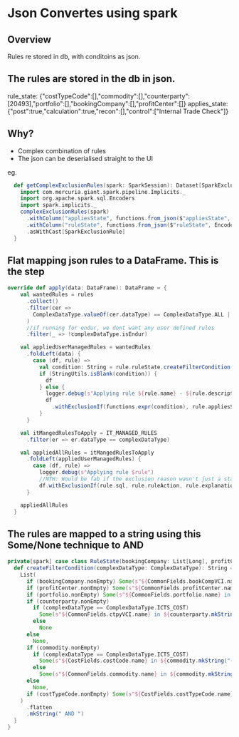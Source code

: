 # Json Convertes using spark

## Overview
Rules re stored in db, with conditoins as json.


## The rules are stored in the db in json.

rule_state:
{"costTypeCode":[],"commodity":[],"counterparty":[20493],"portfolio":[],"bookingCompany":[],"profitCenter":[]}
applies_state:
{"post":true,"calculation":true,"recon":[],"control":["Internal Trade Check"]}

## Why?
- Complex combination of rules
- The json can be deserialised straight to the UI

eg. 

```scala
  def getComplexExclusionRules(spark: SparkSession): Dataset[SparkExclusionRule] = {
    import com.mercuria.giant.spark.pipeline.Implicits._
    import org.apache.spark.sql.Encoders
    import spark.implicits._
    complexExclusionRules(spark)
      .withColumn("appliesState", functions.from_json($"appliesState", Encoders.product[AppliesState].schema))
      .withColumn("ruleState", functions.from_json($"ruleState", Encoders.product[RuleState].schema))
      .asWithCast[SparkExclusionRule]
  }
```

## Flat mapping json rules to a DataFrame. This is the step
```scala
override def apply(data: DataFrame): DataFrame = {
    val wantedRules = rules
      .collect()
      .filter(cer =>
        ComplexDataType.valueOf(cer.dataType) == ComplexDataType.ALL || ComplexDataType.valueOf(cer.dataType) == complexDataType
      )
      //if running for endur, we dont want any user defined rules
      .filter(_ => !complexDataType.isEndur)

    val appliedUserManagedRules = wantedRules
      .foldLeft(data) {
        case (df, rule) =>
          val condition: String = rule.ruleState.createFilterCondition(complexDataType)
          if (StringUtils.isBlank(condition)) {
            df
          } else {
            logger.debug(s"Applying rule ${rule.name} - ${rule.description} - $condition")
            df
              .withExclusionIf(functions.expr(condition), rule.appliesState.ruleAction, s"Excluded due to ${rule.name}")
          }
      }

    val itMangedRulesToApply = IT_MANAGED_RULES
      .filter(er => er.dataType == complexDataType)

    val appliedAllRules = itMangedRulesToApply
      .foldLeft(appliedUserManagedRules) {
        case (df, rule) =>
          logger.debug(s"Applying rule $rule")
          //NTH: Would be fab if the exclusion reason wasn't just a static string.
          df.withExclusionIf(rule.sql, rule.ruleAction, rule.explanation)
      }

    appliedAllRules
  }
```

## The rules are mapped to a string using this Some/None technique to AND

```scala
private[spark] case class RuleState(bookingCompany: List[Long], profitCenter: List[String], portfolio: List[Long], counterparty: List[String], commodity: List[String], costTypeCode: List[String]) {
  def createFilterCondition(complexDataType: ComplexDataType): String = {
    List(
      if (bookingCompany.nonEmpty) Some(s"${CommonFields.bookCompVCI.name} in ${bookingCompany.mkString("(", ",", ")")}") else None,
      if (profitCenter.nonEmpty) Some(s"${CommonFields.profitCenter.name} in ${profitCenter.mkString("('", "','", "')")}") else None,
      if (portfolio.nonEmpty) Some(s"${CommonFields.portfolio.name} in ${portfolio.mkString("(", ",", ")")}") else None,
      if (counterparty.nonEmpty)
        if (complexDataType == ComplexDataType.ICTS_COST)
          Some(s"${CommonFields.ctpyVCI.name} in ${counterparty.mkString("('", "','", "')")}")
        else
          None
      else
        None,
      if (commodity.nonEmpty)
        if (complexDataType == ComplexDataType.ICTS_COST)
          Some(s"${CostFields.costCode.name} in ${commodity.mkString("('", "','", "')")}")
        else
          Some(s"${CommonFields.commodity.name} in ${commodity.mkString("('", "','", "')")}")
      else
        None,
      if (costTypeCode.nonEmpty) Some(s"${CostFields.costTypeCode.name} in ${costTypeCode.mkString("('", "','", "')")}") else None
    )
      .flatten
      .mkString(" AND ")
  }
}
```
